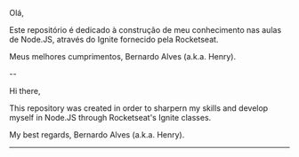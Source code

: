 Olá,

Este repositório é dedicado à construção de meu conhecimento nas aulas de Node.JS, através do Ignite fornecido pela Rocketseat.

Meus melhores cumprimentos,
Bernardo Alves (a.k.a. Henry).

--

Hi there,

This repository was created in order to sharpern my skills and develop myself in Node.JS through Rocketseat's Ignite classes.

My best regards,
Bernardo Alves (a.k.a. Henry).

---
